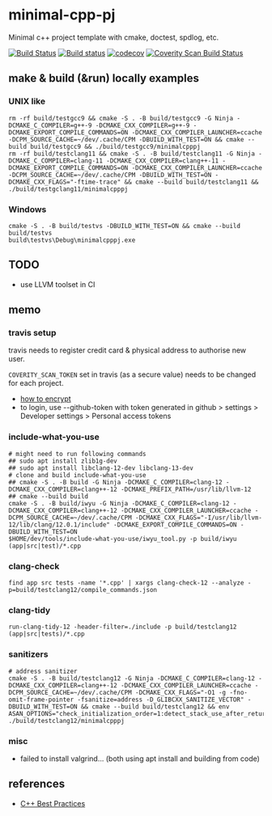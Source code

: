 # minimal-cpp-pj

Minimal c++ project template with cmake, doctest, spdlog, etc.

<!--- app.travis-co.com > choose repository > click on status badge next to repository name & github octocat -->
<!--- copy from ci.appveyor.com/projects > choose project > Settings > Badges -->
<!--- app.codecov.io/gh -> chose repo from Repos > Settings > Badge -->
<!--- scan.coverity.com/dashboard > choose project > Project Settings > Coverity Scan Badge -->
[![Build Status](https://app.travis-ci.com/jimbi-o/minimal-cpp-pj.svg?branch=main)](https://app.travis-ci.com/jimbi-o/minimal-cpp-pj)
[![Build status](https://ci.appveyor.com/api/projects/status/q887lixm7ao8n8f7?svg=true)](https://ci.appveyor.com/project/jimbi-o/minimal-cpp-pj)
[![codecov](https://codecov.io/gh/jimbi-o/minimal-cpp-pj/branch/main/graph/badge.svg?token=DWEPDOCYQJ)](https://codecov.io/gh/jimbi-o/minimal-cpp-pj)
[![Coverity Scan Build Status](https://scan.coverity.com/projects/24081/badge.svg)](https://scan.coverity.com/projects/jimbi-o-minimal-cpp-pj)

## make & build (&run) locally examples

### UNIX like

```
rm -rf build/testgcc9 && cmake -S . -B build/testgcc9 -G Ninja -DCMAKE_C_COMPILER=g++-9 -DCMAKE_CXX_COMPILER=g++-9 -DCMAKE_EXPORT_COMPILE_COMMANDS=ON -DCMAKE_CXX_COMPILER_LAUNCHER=ccache -DCPM_SOURCE_CACHE=~/dev/.cache/CPM -DBUILD_WITH_TEST=ON && cmake --build build/testgcc9 && ./build/testgcc9/minimalcpppj
rm -rf build/testclang11 && cmake -S . -B build/testclang11 -G Ninja -DCMAKE_C_COMPILER=clang-11 -DCMAKE_CXX_COMPILER=clang++-11 -DCMAKE_EXPORT_COMPILE_COMMANDS=ON -DCMAKE_CXX_COMPILER_LAUNCHER=ccache -DCPM_SOURCE_CACHE=~/dev/.cache/CPM -DBUILD_WITH_TEST=ON -DCMAKE_CXX_FLAGS="-ftime-trace" && cmake --build build/testclang11 && ./build/testgclang11/minimalcpppj
```

### Windows

```
cmake -S . -B build/testvs -DBUILD_WITH_TEST=ON && cmake --build build/testvs
build\testvs\Debug\minimalcpppj.exe
```

## TODO

* use LLVM toolset in CI

## memo

### travis setup

travis needs to register credit card & physical address to authorise new user.

``COVERITY_SCAN_TOKEN`` set in travis (as a secure value) needs to be changed for each project.

* [how to encrypt](https://docs.travis-ci.com/user/encryption-keys/)
* to login, use --github-token with token generated in github > settings > Developer settings > Personal access tokens

### include-what-you-use

```
# might need to run following commands
## sudo apt install zlib1g-dev
## sudo apt install libclang-12-dev libclang-13-dev
# clone and build include-what-you-use
## cmake -S . -B build -G Ninja -DCMAKE_C_COMPILER=clang-12 -DCMAKE_CXX_COMPILER=clang++-12 -DCMAKE_PREFIX_PATH=/usr/lib/llvm-12
## cmake --build build
cmake -S . -B build/iwyu -G Ninja -DCMAKE_C_COMPILER=clang-12 -DCMAKE_CXX_COMPILER=clang++-12 -DCMAKE_CXX_COMPILER_LAUNCHER=ccache -DCPM_SOURCE_CACHE=~/dev/.cache/CPM -DCMAKE_CXX_FLAGS="-I/usr/lib/llvm-12/lib/clang/12.0.1/include" -DCMAKE_EXPORT_COMPILE_COMMANDS=ON -DBUILD_WITH_TEST=ON
$HOME/dev/tools/include-what-you-use/iwyu_tool.py -p build/iwyu (app|src|test)/*.cpp
```

### clang-check

```
find app src tests -name '*.cpp' | xargs clang-check-12 --analyze -p=build/testclang12/compile_commands.json
```

### clang-tidy

```
run-clang-tidy-12 -header-filter=./include -p build/testclang12 (app|src|tests)/*.cpp
```

### sanitizers

```
# address sanitizer
cmake -S . -B build/testclang12 -G Ninja -DCMAKE_C_COMPILER=clang-12 -DCMAKE_CXX_COMPILER=clang++-12 -DCMAKE_CXX_COMPILER_LAUNCHER=ccache -DCPM_SOURCE_CACHE=~/dev/.cache/CPM -DCMAKE_CXX_FLAGS="-O1 -g -fno-omit-frame-pointer -fsanitize=address -D_GLIBCXX_SANITIZE_VECTOR" -DBUILD_WITH_TEST=ON && cmake --build build/testclang12 && env ASAN_OPTIONS="check_initialization_order=1:detect_stack_use_after_return=1:atexit=1" ./build/testclang12/minimalcpppj
```

### misc

* failed to install valgrind... (both using apt install and building from code)

## references

* [C++ Best Practices](https://lefticus.gitbooks.io/cpp-best-practices/content/02-Use_the_Tools_Available.html)
